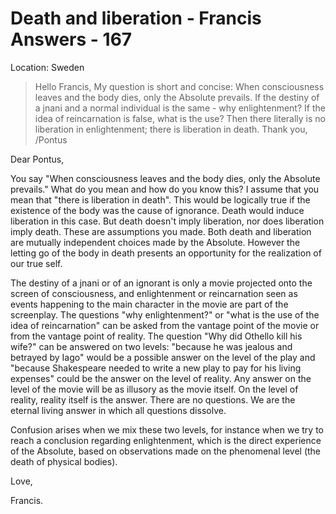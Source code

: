 # Death and liberation - Francis Answers - 167

Location: Sweden


>Hello Francis, My question is short and concise: When consciousness leaves and the body dies, only the Absolute prevails. If the destiny of a jnani and a normal individual is the same - why enlightenment? If the idea of reincarnation is false, what is the use? Then there literally is no liberation in enlightenment; there is liberation in death. Thank you, /Pontus

Dear Pontus,

You say "When consciousness leaves and the body dies, only the Absolute prevails." What do you mean and how do you know this? I assume that you mean that "there is liberation in death". This would be logically true if the existence of the body was the cause of ignorance. Death would induce liberation in this case. But death doesn't imply liberation, nor does liberation imply death. These are assumptions you made. Both death and liberation are mutually independent choices made by the Absolute. However the letting go of the body in death presents an opportunity for the realization of our true self.

The destiny of a jnani or of an ignorant is only a movie projected onto the screen of consciousness, and enlightenment or reincarnation seen as events happening to the main character in the movie are part of the screenplay. The questions "why enlightenment?" or "what is the use of the idea of reincarnation" can be asked from the vantage point of the movie or from the vantage point of reality. The question "Why did Othello kill his wife?" can be answered on two levels: "because he was jealous and betrayed by Iago" would be a possible answer on the level of the play and "because Shakespeare needed to write a new play to pay for his living expenses" could be the answer on the level of reality. Any answer on the level of the movie will be as illusory as the movie itself. On the level of reality, reality itself is the answer. There are no questions. We are the eternal living answer in which all questions dissolve.

Confusion arises when we mix these two levels, for instance when we try to reach a conclusion regarding enlightenment, which is the direct experience of the Absolute, based on observations made on the phenomenal level (the death of physical bodies).

Love,

Francis.

